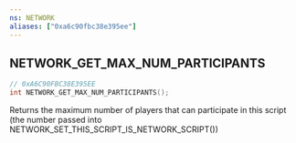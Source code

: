 ```yaml
---
ns: NETWORK
aliases: ["0xa6c90fbc38e395ee"]
---
```

## NETWORK_GET_MAX_NUM_PARTICIPANTS

```c
// 0xA6C90FBC38E395EE
int NETWORK_GET_MAX_NUM_PARTICIPANTS();
```

Returns the maximum number of players that can participate in this script (the number passed into NETWORK_SET_THIS_SCRIPT_IS_NETWORK_SCRIPT())

